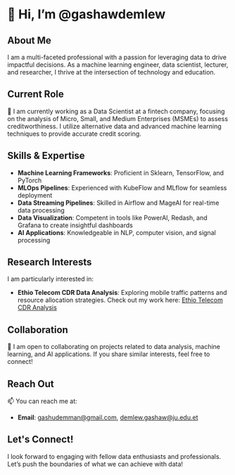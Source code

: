 # 👋 Hi, I’m @gashawdemlew

## About Me
I am a multi-faceted professional with a passion for leveraging data to drive impactful decisions. As a machine learning engineer, data scientist, lecturer, and researcher, I thrive at the intersection of technology and education.

## Current Role
🌱 I am currently working as a Data Scientist at a fintech company, focusing on the analysis of Micro, Small, and Medium Enterprises (MSMEs) to assess creditworthiness. I utilize alternative data and advanced machine learning techniques to provide accurate credit scoring.

## Skills & Expertise
- **Machine Learning Frameworks**: Proficient in Sklearn, TensorFlow, and PyTorch
- **MLOps Pipelines**: Experienced with KubeFlow and MLflow for seamless deployment
- **Data Streaming Pipelines**: Skilled in Airflow and MageAI for real-time data processing
- **Data Visualization**: Competent in tools like PowerAI, Redash, and Grafana to create insightful dashboards
- **AI Applications**: Knowledgeable in NLP, computer vision, and signal processing

## Research Interests
I am particularly interested in:
- **Ethio Telecom CDR Data Analysis**: Exploring mobile traffic patterns and resource allocation strategies. Check out my work here: [Ethio Telecom CDR Analysis](https://github.com/ephremta/EthioTelecomCDRAnalysis)
  
## Collaboration
💞️ I am open to collaborating on projects related to data analysis, machine learning, and AI applications. If you share similar interests, feel free to connect!

## Reach Out
📫 You can reach me at:
- **Email**: [gashudemman@gmail.com](mailto:gashudemman@gmail.com), [demlew.gashaw@ju.edu.et](mailto:demlew.gashaw@ju.edu.et)

## Let's Connect!
I look forward to engaging with fellow data enthusiasts and professionals. Let’s push the boundaries of what we can achieve with data!
